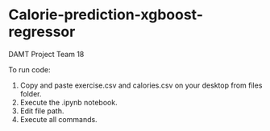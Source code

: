 # Calorie-prediction-xgboost-regressor
DAMT Project Team 18

To run code:
1) Copy and paste exercise.csv and calories.csv on your desktop from files folder.
2) Execute the .ipynb notebook.
3) Edit file path.
4) Execute all commands.
